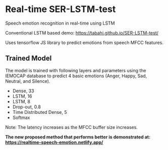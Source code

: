 # Real-time SER-LSTM-test
Speech emotion recognition in real-time using LSTM

Conventional LSTM based demo: https://tabahi.github.io/SER-LSTM-test/

Uses tensorflow JS library to predict emotions from speech MFCC features.

## Trained Model

The model is trained with following layers and parameters using the IEMOCAP database to predict 4 basic emotions (Anger, Happy, Sad, Neutral, and Silence). 
- Dense, 33
- LSTM, 16
- LSTM, 8
- Drop-out, 0.8
- Time Distributed Dense, 5
- Softmax

Note: The latency increases as the MFCC buffer size increases.


**The new proposed method that performs better is demonstrated at: https://realtime-speech-emotion.netlify.app/**
